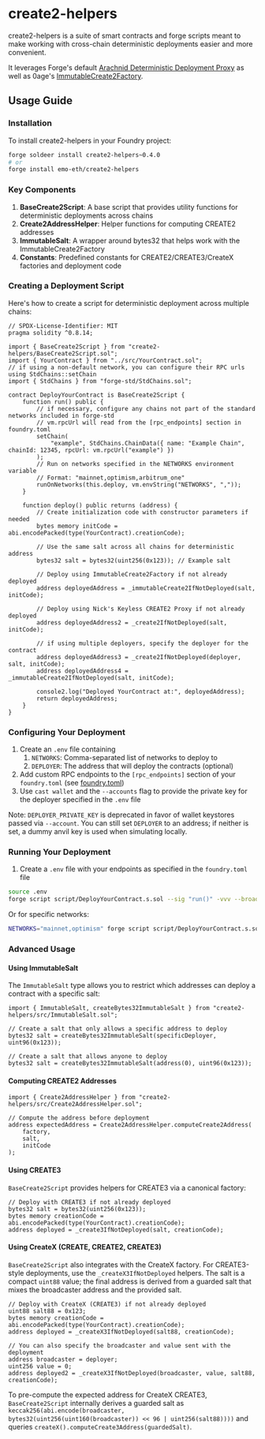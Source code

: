 # create2-helpers

create2-helpers is a suite of smart contracts and forge scripts meant to make working with cross-chain deterministic deployments easier and more convenient.

It leverages Forge's default [Arachnid Deterministic Deployment Proxy](https://github.com/Arachnid/deterministic-deployment-proxy) as well as 0age's [ImmutableCreate2Factory](https://github.com/0age/metamorphic/blob/master/contracts/ImmutableCreate2Factory.sol).

## Usage Guide

### Installation

To install create2-helpers in your Foundry project:

```bash
forge soldeer install create2-helpers~0.4.0
# or
forge install emo-eth/create2-helpers
```

### Key Components

1. **BaseCreate2Script**: A base script that provides utility functions for deterministic deployments across chains
2. **Create2AddressHelper**: Helper functions for computing CREATE2 addresses
3. **ImmutableSalt**: A wrapper around bytes32 that helps work with the ImmutableCreate2Factory
4. **Constants**: Predefined constants for CREATE2/CREATE3/CreateX factories and deployment code

### Creating a Deployment Script

Here's how to create a script for deterministic deployment across multiple chains:

```solidity
// SPDX-License-Identifier: MIT
pragma solidity ^0.8.14;

import { BaseCreate2Script } from "create2-helpers/BaseCreate2Script.sol";
import { YourContract } from "../src/YourContract.sol";
// if using a non-default network, you can configure their RPC urls using StdChains::setChain
import { StdChains } from "forge-std/StdChains.sol";

contract DeployYourContract is BaseCreate2Script {
    function run() public {
        // if necessary, configure any chains not part of the standard networks included in forge-std
        // vm.rpcUrl will read from the [rpc_endpoints] section in foundry.toml
        setChain(
            "example", StdChains.ChainData({ name: "Example Chain", chainId: 12345, rpcUrl: vm.rpcUrl("example") })
        );
        // Run on networks specified in the NETWORKS environment variable
        // Format: "mainnet,optimism,arbitrum_one"
        runOnNetworks(this.deploy, vm.envString("NETWORKS", ","));
    }

    function deploy() public returns (address) {
        // Create initialization code with constructor parameters if needed
        bytes memory initCode = abi.encodePacked(type(YourContract).creationCode);

        // Use the same salt across all chains for deterministic address
        bytes32 salt = bytes32(uint256(0x123)); // Example salt

        // Deploy using ImmutableCreate2Factory if not already deployed
        address deployedAddress = _immutableCreate2IfNotDeployed(salt, initCode);

        // Deploy using Nick's Keyless CREATE2 Proxy if not already deployed
        address deployedAddress2 = _create2IfNotDeployed(salt, initCode);

        // if using multiple deployers, specify the deployer for the contract
        address deployedAddress3 = _create2IfNotDeployed(deployer, salt, initCode);
        address deployedAddress4 = _immutableCreate2IfNotDeployed(salt, initCode);

        console2.log("Deployed YourContract at:", deployedAddress);
        return deployedAddress;
    }
}
```

### Configuring Your Deployment

1. Create an `.env` file containing
    1. `NETWORKS`: Comma-separated list of networks to deploy to
    2. `DEPLOYER`: The address that will deploy the contracts (optional)
2. Add custom RPC endpoints to the `[rpc_endpoints]` section of your `foundry.toml` (see [foundry.toml](./foundry.toml))
3. Use `cast wallet` and the `--accounts` flag to provide the private key for the deployer specified in the `.env` file

Note: `DEPLOYER_PRIVATE_KEY` is deprecated in favor of wallet keystores passed via `--account`. You can still set `DEPLOYER` to an address; if neither is set, a dummy anvil key is used when simulating locally.

### Running Your Deployment

1. Create a `.env` file with your endpoints as specified in the `foundry.toml` file

```bash
source .env
forge script script/DeployYourContract.s.sol --sig "run()" -vvv --broadcast --verify --env-file .env
```

Or for specific networks:

```bash
NETWORKS="mainnet,optimism" forge script script/DeployYourContract.s.sol --sig "run()" -vvv --broadcast --verify --env-file .env
```

### Advanced Usage

#### Using ImmutableSalt

The `ImmutableSalt` type allows you to restrict which addresses can deploy a contract with a specific salt:

```solidity
import { ImmutableSalt, createBytes32ImmutableSalt } from "create2-helpers/src/ImmutableSalt.sol";

// Create a salt that only allows a specific address to deploy
bytes32 salt = createBytes32ImmutableSalt(specificDeployer, uint96(0x123));

// Create a salt that allows anyone to deploy
bytes32 salt = createBytes32ImmutableSalt(address(0), uint96(0x123));
```

#### Computing CREATE2 Addresses

```solidity
import { Create2AddressHelper } from "create2-helpers/src/Create2AddressHelper.sol";

// Compute the address before deployment
address expectedAddress = Create2AddressHelper.computeCreate2Address(
    factory,
    salt,
    initCode
);
```

#### Using CREATE3

`BaseCreate2Script` provides helpers for CREATE3 via a canonical factory:

```solidity
// Deploy with CREATE3 if not already deployed
bytes32 salt = bytes32(uint256(0x123));
bytes memory creationCode = abi.encodePacked(type(YourContract).creationCode);
address deployed = _create3IfNotDeployed(salt, creationCode);
```

#### Using CreateX (CREATE, CREATE2, CREATE3)

`BaseCreate2Script` also integrates with the CreateX factory. For CREATE3-style deployments, use the `_createX3IfNotDeployed` helpers. The salt is a compact `uint88` value; the final address is derived from a guarded salt that mixes the broadcaster address and the provided salt.

```solidity
// Deploy with CreateX (CREATE3) if not already deployed
uint88 salt88 = 0x123;
bytes memory creationCode = abi.encodePacked(type(YourContract).creationCode);
address deployed = _createX3IfNotDeployed(salt88, creationCode);

// You can also specify the broadcaster and value sent with the deployment
address broadcaster = deployer;
uint256 value = 0;
address deployed2 = _createX3IfNotDeployed(broadcaster, value, salt88, creationCode);
```

To pre-compute the expected address for CreateX CREATE3, `BaseCreate2Script` internally derives a guarded salt as `keccak256(abi.encode(broadcaster, bytes32(uint256(uint160(broadcaster)) << 96 | uint256(salt88))))` and queries `createX().computeCreate3Address(guardedSalt)`.
